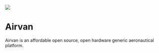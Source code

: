 ![](https://i.imgur.com/AD2WKM5.png)

# Airvan

Airvan is an affordable open source, open hardware generic aeronautical platform.
